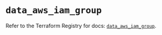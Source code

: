 # `data_aws_iam_group`

Refer to the Terraform Registry for docs: [`data_aws_iam_group`](https://registry.terraform.io/providers/hashicorp/aws/6.13.0/docs/data-sources/iam_group).
